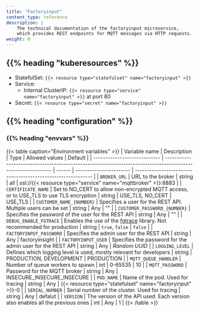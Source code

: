 ```yaml
---
title: "Factoryinput"
content_type: reference
description: |
    The technical documentation of the factoryinput microservice,
    which provides REST endpoints for MQTT messages via HTTP requests.
weight: 0
---
```


<!-- overview -->

<!-- body -->

## {{% heading "kuberesources" %}}

- StatefulSet: `{{< resource type="statefulset" name="factoryinput" >}}`
- Service:
  - Internal ClusterIP: `{{< resource type="service" name="factoryinput" >}}` at
    port 80
- Secret: `{{< resource type="secret" name="factoryinput" >}}`

## {{% heading "configuration" %}}

### {{% heading "envvars" %}}

{{< table caption="Environment variables" >}}
| Variable name                | Description                                                                                                  | Type   | Allowed values          | Default                                                      |
| ---------------------------- | ------------------------------------------------------------------------------------------------------------ | ------ | ----------------------- | ------------------------------------------------------------ |
| `BROKER_URL`                 | URL to the broker                                                                                            | string | all                     | ssl://{{< resource type="service" name="mqttbroker" >}}:8883 |
| `CERTIFICATE_NAME`           | Set to NO_CERT to allow non-encrypted MQTT access, or to USE_TLS to use TLS encryption                       | string | USE_TLS, NO_CERT        | USE_TLS                                                      |
| `CUSTOMER_NAME_{NUMBER}`     | Specifies a user for the REST API. Multiple users can be set                                                 | string | Any                     | ""                                                           |
| `CUSTOMER_PASSWORD_{NUMBER}` | Specifies the password of the user for the REST API                                                          | string | Any                     | ""                                                           |
| `DEBUG_ENABLE_FGTRACE`       | Enables the use of the [fgtrace](https://github.com/felixge/fgtrace) library. Not recommended for production | string | `true`, `false`         | `false`                                                      |
| `FACTORYINPUT_PASSWORD`      | Specifies the admin user for the REST API                                                                    | string | Any                     | factoryinsight                                               |
| `FACTORYINPUT_USER`          | Specifies the password for the admin user for the REST API                                                   | string | Any                     | _Random UUID_                                                |
| `LOGGING_LEVEL`              | Defines which logging level is used, mostly relevant for developers                                          | string | PRODUCTION, DEVELOPMENT | PRODUCTION                                                   |
| `MQTT_QUEUE_HANDLER`         | Number of queue workers to spawn                                                                             | int    | 0-65535                 | 10                                                           |
| `MQTT_PASSWORD`              | Password for the MQTT broker                                                                                 | string | Any                     | INSECURE_INSECURE_INSECURE                                   |
| `POD_NAME`                   | Name of the pod. Used for tracing                                                                            | string | Any                     | {{< resource type="statefulset" name="factoryinput" >}}-0    |
| `SERIAL_NUMBER`              | Serial number of the cluster. Used for tracing                                                               | string | Any                     | defalut                                                      |
| `VERSION`                    | The version of the API used. Each version also enables all the previous ones                                 | int    | Any                     | 1                                                            |
{{< /table >}}
